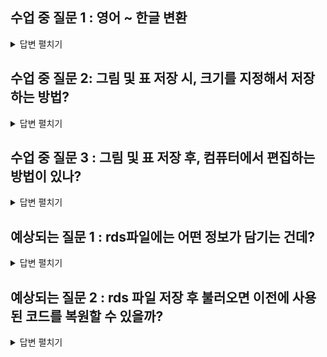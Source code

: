 ## 수업 중 질문 1 : 영어 ~ 한글 변환
<details> 
<summary> 답변 펼치기 </summary>

답변 예정입니다.

</details>


## 수업 중 질문 2: 그림 및 표 저장 시, 크기를 지정해서 저장하는 방법?

<details>
<summary>답변 펼치기</summary>

로컬에 플롯을 특정 픽셀 크기로 저장하는 방법은 사용하는 그래픽 시스템에 따라 다릅니다. R의 기본 그래픽 함수를 사용하는 경우와 `ggplot2` 패키지를 사용하는 경우, 각각 다른 함수와 인자를 사용해야 합니다.

### ggplot2를 사용하는 경우

`ggplot2`로 생성한 플롯은 **`ggsave()`** 함수를 사용하여 저장하는 것이 가장 편리하고 일반적입니다. 이 함수는 현재 작업 디렉토리에 있는 마지막 ggplot 객체를 저장하거나, 저장할 객체를 직접 지정할 수 있습니다. 픽셀 크기를 지정하려면 `width`, `height`, `dpi`, `units` 인자를 활용합니다.

`ggsave()` 함수의 주요 인자는 다음과 같습니다.

  * `filename`: 저장할 파일의 이름과 확장자 (예: "plot.png", "plot.jpeg")
  * `plot`: 저장할 ggplot 객체 (지정하지 않으면 마지막으로 생성된 플롯이 저장됨)
  * `width`, `height`: 플롯의 너비와 높이
  * `units`: `width`와 `height`의 단위. "px"(픽셀), "in"(인치), "cm", "mm" 등을 지정할 수 있습니다.
  * `dpi`: 해상도 (Dots Per Inch). 픽셀 단위로 저장할 때 `dpi`는 `width`와 `height`가 픽셀 단위로 직접 해석되도록 도와줍니다.

**픽셀(pixel) 단위로 크기를 지정하여 저장하는 방법**은 두 가지가 있습니다.

1.  **`units = "px"`로 직접 지정하기**
    가장 직관적인 방법입니다. `width`와 `height`를 원하는 픽셀 값으로 설정하고 `units`를 `"px"`로 지정합니다.

    ```r
    # 예제 ggplot 객체 생성
    library(ggplot2)
    buy <- utils::read.csv("D:/2025여름 특강/R/B_data/buy.csv")

    p <- ggplot(buy, aes(x = co, y = prod)) +
      geom_point(alpha = 0.5) +
      geom_smooth(method = "lm", col = "blue", se = FALSE) +
      labs(title = "기업호감도와 제품호감도의 관계",
           x = "기업호감도 (co)",
           y = "제품호감도 (prod)")

    # 1920x1080 픽셀 크기로 저장
    ggsave("plot_1920x1080.png", plot = p, width = 1920, height = 1080, units = "px")
    ```

2.  **인치(inch)와 DPI를 조합하여 사용하기**
    때로는 인치 단위로 크기를 정하고 해상도(DPI)를 통해 최종 픽셀 크기를 조절하는 것이 유용할 수 있습니다. 최종 픽셀 크기는 `(너비 인치 × DPI) × (높이 인치 × DPI)`가 됩니다. 예를 들어, 너비 10인치, 높이 6인치 플롯을 300 DPI로 저장하면 `(10 × 300) × (6 × 300)` = `3000 × 1800` 픽셀이 됩니다.

    ```r
    # 너비 10인치, 높이 6인치, 300 DPI로 저장 (결과: 3000x1800 픽셀)
    ggsave("plot_3000x1800_dpi.png", plot = p, width = 10, height = 6, dpi = 300, units = "in")
    ```

-----

### 기본 그래픽(Base R)을 사용하는 경우

`ggplot2`를 사용하지 않고 `plot()`, `hist()`, `boxplot()`과 같은 R 기본 그래픽 함수로 그린 플롯을 저장할 때는 그래픽 장치(graphics device)를 직접 열고, 플롯을 그린 후, 장치를 닫는 방식을 사용합니다.

대표적으로 사용되는 함수는 `png()`, `jpeg()`, `tiff()`, `bmp()` 등이 있으며, 모두 `width`와 `height`, 그리고 `units` 인자를 지원합니다.

**저장 과정**은 다음과 같습니다.

1.  `png()` 또는 원하는 다른 형식의 함수를 호출하여 파일 이름과 픽셀 크기를 지정합니다. 이때 `units = "px"`로 설정합니다.
2.  `plot()` 등 기본 그래픽 함수를 사용하여 플롯을 그립니다.
3.  **`dev.off()`** 함수를 호출하여 그래픽 장치를 닫고 파일 저장을 완료합니다. **이 과정을 생략하면 파일이 제대로 저장되지 않으므로 매우 중요합니다.**

<!-- end list -->

```r
# 가상의 데이터 생성
x <- 1:100
y <- x + rnorm(100, mean = 0, sd = 10)

# 1. png 그래픽 장치를 열고 800x600 픽셀로 설정
png("base_plot_800x600.png", width = 800, height = 600, units = "px")

# 2. 기본 plot 함수로 산점도 그리기
plot(x, y, main = "기본 플롯 예제", xlab = "X축", ylab = "Y축", pch = 19, col = "steelblue")
# 추세선 추가
abline(lm(y ~ x), col = "red", lwd = 2)

# 3. 그래픽 장치를 닫아 파일 저장 완료
dev.off()
```

이와 같이 `jpeg()` 함수를 사용하면 JPEG 파일로, `tiff()` 함수를 사용하면 TIFF 파일로 동일한 방식으로 저장할 수 있습니다.

</details>


## 수업 중 질문 3 : 그림 및 표 저장 후, 컴퓨터에서 편집하는 방법이 있나?
<details>
<summary>답변 펼치기</summary>

결론부터 말하면, **PNG나 JPEG 같은 이미지 파일(.png, .jpg)로 저장된 플롯은 다시 R로 불러와서 수정할 수 없습니다.** 이미지 파일은 플롯의 '그림'만 저장할 뿐, 플롯을 구성하는 데이터나 각 요소(축, 제목, 색상 등)에 대한 정보를 담고 있지 않기 때문입니다.

하지만 **플롯 객체(object) 자체를 저장**하면 나중에 얼마든지 불러와서 수정할 수 있습니다. 이는 그림의 스케치나 설계도를 저장하는 것과 비슷합니다.

-----

### ggplot2 플롯을 저장하고 수정하는 방법

`ggplot2`로 만든 플롯은 그 자체가 R의 '객체(object)'입니다. 이 객체를 파일로 저장했다가 나중에 다시 불러와서 다른 요소를 추가하거나 기존 요소를 변경할 수 있습니다.

**`saveRDS()`** 함수로 ggplot 객체를 저장하고, **`readRDS()`** 함수로 다시 불러옵니다.

#### **1. ggplot 객체 생성 및 저장**

먼저, 수정하고 싶은 ggplot 플롯을 변수에 할당한 뒤 `saveRDS()`를 이용해 `.rds` 파일로 저장합니다.

```r
library(ggplot2)

# 예제 ggplot 객체 생성
my_plot <- ggplot(iris, aes(x = Sepal.Length, y = Sepal.Width)) +
  geom_point() +
  labs(title = "붓꽃 데이터 산점도",
       subtitle = "초기 버전")

# ggplot 객체를 'my_plot.rds' 파일로 저장
saveRDS(my_plot, "my_plot.rds")
```

#### **2. 저장된 ggplot 객체 불러와서 수정하기**

이제 R을 새로 시작했거나 다른 작업을 하다가, 아까 저장해둔 플롯을 수정하고 싶다고 가정해 봅시다. `readRDS()`로 객체를 불러온 후, `+` 기호를 사용해 새로운 레이어나 테마를 추가하여 수정할 수 있습니다.

```r
# 저장했던 ggplot 객체를 새로운 변수로 불러오기
reloaded_plot <- readRDS("my_plot.rds")

# 불러온 플롯에 새로운 요소 추가하여 수정
modified_plot <- reloaded_plot +
  geom_smooth(method = "lm", col = "red") +  # 회귀선 추가
  theme_bw() +                               # 테마 변경
  labs(title = "붓꽃 데이터 산점도 (수정본)",  # 제목 수정
       subtitle = "회귀선과 새로운 테마 적용")

# 수정된 최종 플롯 출력
print(modified_plot)
```



이렇게 하면 기존 플롯을 처음부터 다시 코딩할 필요 없이, 저장된 객체를 기반으로 손쉽게 제목을 바꾸거나, 색상을 변경하거나, 새로운 통계 분석 결과를 덧붙이는 등 다양한 수정을 할 수 있습니다.

-----

### \#\# Base R 플롯을 저장하고 수정하는 방법

Base R의 `plot()` 함수 등은 `ggplot2`처럼 플롯을 객체로 바로 반환하지 않아 조금 다른 접근이 필요합니다. `recordPlot()` 함수를 사용하면 현재 그래픽 장치에 그려진 Base R 플롯을 저장 가능한 객체로 만들 수 있습니다.

#### **1. Base R 플롯 기록 및 저장**

```r
# Base R로 플롯 그리기
plot(mtcars$wt, mtcars$mpg,
     xlab = "차량 무게", ylab = "연비(MPG)",
     main = "차량 무게와 연비의 관계")

# 현재 플롯을 객체로 기록
base_plot_record <- recordPlot()

# 기록된 플롯 객체를 파일로 저장
saveRDS(base_plot_record, "base_plot.rds")
```

#### **2. 저장된 Base R 플롯 불러와서 출력하기**

`readRDS()`로 객체를 불러온 뒤, `replayPlot()` 함수를 사용해 플롯을 다시 그릴 수 있습니다.

```r
# 저장했던 Base R 플롯 기록을 불러오기
reloaded_base_plot <- readRDS("base_plot.rds")

# 플롯을 다시 그리기
replayPlot(reloaded_base_plot)

# 여기에 추가적인 요소를 더할 수 있음
title(sub = "Base R 플롯 다시 그리기", col.sub = "blue")
points(x = 4, y = 25, col = "red", pch = 17, cex = 2) # 새로운 점 추가
```

**주의할 점:** Base R 플롯은 `ggplot2`처럼 레이어(layer)를 더하는 방식으로 수정하기는 어렵습니다. `replayPlot()`으로 기존 플롯을 다시 그린 후, 그 위에 `points()`, `lines()`, `text()`, `title()` 같은 저수준(low-level) 함수를 이용해 요소를 덧그리는 방식으로 수정해야 합니다.

### **요약**

| 구분 | **수정 가능 여부** | **방법** |
| :--- | :--- | :--- |
| **이미지 파일 (.png, .jpg 등)** | **불가능** ❌ | - |
| **ggplot2 객체** | **가능** ✅ | `saveRDS()`로 객체를 저장하고, `readRDS()`로 불러와 `+`로 수정 |
| **Base R 플롯** | **제한적 가능** ✅ | `recordPlot()`으로 기록/저장 후, `replayPlot()`으로 다시 그리고 요소 덧그리기 |

</details>

## 예상되는 질문 1 : rds파일에는 어떤 정보가 담기는 건데?

<details>
<summary> 답변 펼치기 </summary>

`.rds` 파일은 R의 객체를 **그 모습 그대로** 저장하는 파일 형식입니다. 단순히 '그림'만 저장하는 이미지 파일과 달리, `.rds` 파일에는 플롯을 만드는 데 사용된 **모든 정보**가 담겨 있습니다.

`ggplot2` 플롯 객체를 `.rds` 파일로 저장했다면, 그 안에는 다음과 같은 정보들이 포함됩니다.

### ## 1. 데이터 (Data)

플롯을 그리는 데 사용된 **원본 데이터**가 그대로 저장됩니다. 예를 들어 `ggplot(iris, ...)`로 플롯을 만들었다면, `iris` 데이터 프레임의 모든 정보가 플롯 객체 안에 포함됩니다.

### ## 2. 매핑 정보 (Aesthetic Mappings)

`aes()` 함수 안에 지정한 **매핑 규칙**이 저장됩니다.
* 어떤 변수를 x축에 매핑했는지 (`aes(x = Sepal.Length)`)
* 어떤 변수를 y축에 매핑했는지 (`aes(y = Sepal.Width)`)
* 어떤 변수를 색상, 모양, 크기 등으로 구분했는지 (`aes(color = Species)`)

### ## 3. 레이어 (Layers) 겹겹의 그림

`+` 기호로 추가한 **모든 레이어 정보**가 각각 저장됩니다.
* **`geom_point()`**: 점을 찍는 레이어와 그에 대한 설정(색상, 크기, 투명도 등)
* **`geom_smooth()`**: 추세선을 그리는 레이어와 그에 대한 설정(선 종류, 색상, 신뢰구간 표시 여부 등)
* **`geom_bar()`, `geom_histogram()`** 등 사용한 모든 `geom` 함수 정보

### ## 4. 축, 범례, 테마 등 기타 설정

플롯의 시각적 요소를 꾸미기 위해 추가한 **모든 설정 정보**가 담겨 있습니다.
* **`labs()`**: 제목, 부제, 축 이름, 범례 제목 등 텍스트 정보
* **`theme()`**: 글자 크기, 배경색, 격자선 등 플롯의 전반적인 디자인 테마 정보
* **`scale_*()`**: 축의 범위, 눈금, 색상 팔레트 등 스케일 조정 정보
* **`facet_wrap()` / `facet_grid()`**: 플롯을 여러 개로 나누는 패싯(facet) 정보

---

### 음... ** 비유하자면...**

* **`.png` 파일**은 잘 차려진 **완성된 요리 사진** 입니다. 보기에는 좋지만, 어떤 재료가 얼마나 들어갔는지, 레시피는 어땠는지 알 수 없습니다.
* **`.rds` 파일**은 요리의 **상세한 레시피와 모든 재료가 담긴 밀키트(meal kit)**  와 같습니다. 레시피(코드)와 재료(데이터)가 모두 들어있어, 언제든지 똑같은 요리를 다시 만들 수도 있고, 원한다면 새로운 재료를 추가하거나(레이어 추가) 양념을 바꿔서(테마 변경) 다른 버전의 요리를 만들 수도 있습니다.

따라서 `.rds` 파일은 단순한 결과물이 아니라, **수정과 재사용이 가능한 R 객체**를 저장하는 강력한 방법입니다.

</details>

## 예상되는 질문 2 : rds 파일 저장 후 불러오면 이전에 사용된 코드를 복원할 수 있을까?

<details>
<summary> 답변 펼치기 </summary>
.rds 파일에서 객체를 생성하는 데 사용된 원본 소스 코드를 복원하는 것은 불가능합니다.

.rds 파일은 코드의 **실행 결과물인 R 객체 자체**를 직렬화(serialize)하여 저장하는 것이지, 코드를 텍스트 형태로 저장하는 것이 아니기 때문입니다.

-----

### .rds 파일 불러오기와 사용법

.rds 파일을 불러와서 사용하는 정확한 절차는 다음과 같습니다.

#### **1. .rds 파일 불러오기**

`readRDS()` 함수를 사용하여 파일에 저장된 R 객체를 현재 작업 환경(environment)으로 불러옵니다.

```r
# 'my_plot.rds' 파일에 저장된 ggplot 객체를 'loaded_plot'이라는 변수로 불러오기
loaded_plot <- readRDS("my_plot.rds")
```

#### **2. 불러온 객체의 구조 확인**

코드를 볼 수는 없지만, 객체의 구조와 내용을 확인하여 어떻게 구성되었는지 파악할 수 있습니다.

  * **`print()` 함수**: `ggplot` 객체의 경우, `print(loaded_plot)`를 실행하면 어떤 데이터, 매핑, 레이어가 사용되었는지 요약된 정보를 보여줍니다.
  * **`str()` 함수 (Structure)**: `str(loaded_plot)`를 실행하면 객체의 내부 구조를 자세히 보여줍니다. 데이터, 레이어, 스케일, 테마 등 모든 구성 요소가 어떤 계층 구조로 저장되어 있는지 확인할 수 있습니다.
  * **`summary()` 함수**: `summary(loaded_plot)`를 통해 객체의 주요 정보를 요약해서 볼 수 있습니다.

<!-- end list -->

```r
# 불러온 ggplot 객체의 요약 정보 출력
print(loaded_plot)

# 불러온 객체의 상세 구조 확인
# 출력이 매우 길고 복잡할 수 있습니다.
str(loaded_plot)
```

#### **3. 불러온 객체 수정 및 활용**

불러온 객체는 완전히 작동하는 R 객체이므로, 여기에 새로운 레이어나 설정을 추가하여 수정할 수 있습니다.

```r
# 불러온 loaded_plot 객체에 새로운 제목을 추가하고 테마를 변경
modified_plot <- loaded_plot +
  labs(title = "새로운 제목", subtitle = "객체 불러오기 후 수정됨") +
  theme_classic()

# 수정된 플롯을 화면에 출력
print(modified_plot)
```

-----

### 올바른 작업 방식: 스크립트와 객체 파일의 병행 관리

코드 복원이 불가능하기 때문에, 재현성과 유지보수를 위한 최상의 방법은 **코드가 담긴 R 스크립트(`.R` 파일)와 결과물인 객체(`.rds` 파일)를 함께 저장하고 관리**하는 것입니다.

1.  **R 스크립트(.R) 작성**: 플롯을 생성하는 모든 `ggplot` 코드를 스크립트 파일에 작성하고 저장합니다. 이 파일이 플롯을 만드는 원본 설계도 역할을 합니다.
2.  **객체 생성 및 .rds 저장**: 스크립트를 실행하여 생성된 플롯 객체를 `saveRDS()`를 이용해 `.rds` 파일로 저장합니다. 이는 시간이 오래 걸리는 계산 결과를 다시 실행할 필요 없이 빠르게 불러오기 위한 목적입니다.

| 구분 | R 스크립트 (`.R` 파일) | RDS 파일 (`.rds` 파일) |
| :--- | :--- | :--- |
| **역할** | 객체를 생성하는 **명령어(코드) 모음** | 코드가 실행된 후의 **결과물(객체) 저장** |
| **내용물** | `library()`, `ggplot()`, `geom_*()` 등 텍스트로 된 코드 | 데이터, 매핑, 레이어, 스케일 등의 구조를 가진 R 객체 |
| **주요 용도** | 코드의 수정, 재사용, 공유, 재현 | 생성된 객체의 빠른 불러오기, 다른 스크립트에서 활용 |

</summary>
